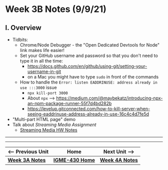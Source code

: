 # Week 3B Notes (9/9/21)

## I. Overview

- Tidbits:
  - Chrome/Node Debugger - the "Open Dedicated Devtools for Node" link makes life easier!
  - Set your GitHub username and password so that you don't need to type it in all the time:
    - https://docs.github.com/en/github/using-git/setting-your-username-in-git
    - on a Mac you might have to type `sudo` in front of the commands
  - How to handle the `Error: listen EADDRINUSE: address already in use :::3000` issue
    - `npx kill-port 3000`
    - About `npx` --> https://medium.com/@maybekatz/introducing-npx-an-npm-package-runner-55f7d4bd282b
    - https://levelup.gitconnected.com/how-to-kill-server-when-seeing-eaddrinuse-address-already-in-use-16c4c4d7fe5d
- "Multi-part HTML page" demo
- Talk about *Streaming Media Assignment*
  - [Streaming Media HW Notes](../hw-notes/streaming-media-HW.md)

<hr><hr>

| <-- Previous Unit | Home | Next Unit -->
| --- | --- | --- 
| [**Week 3A Notes**](3A.md)   |  [**IGME-430 Home**](../README.md) | [**Week 4A Notes**](4A.md)
